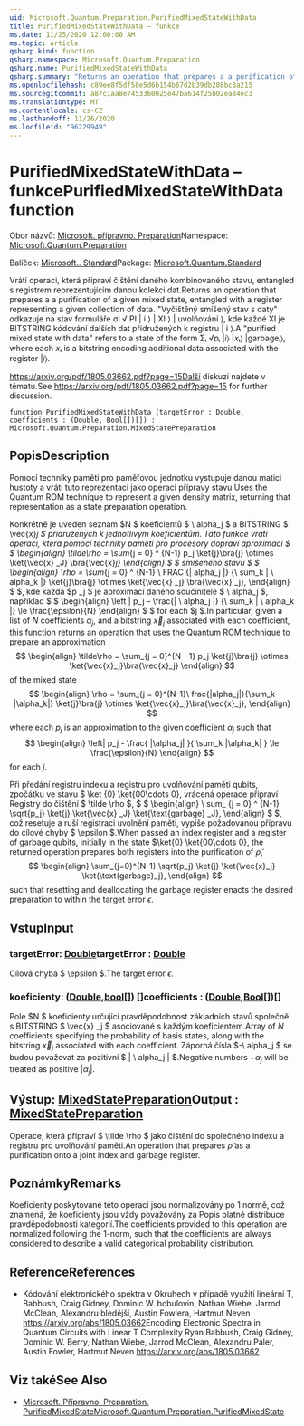 ```yaml
---
uid: Microsoft.Quantum.Preparation.PurifiedMixedStateWithData
title: PurifiedMixedStateWithData – funkce
ms.date: 11/25/2020 12:00:00 AM
ms.topic: article
qsharp.kind: function
qsharp.namespace: Microsoft.Quantum.Preparation
qsharp.name: PurifiedMixedStateWithData
qsharp.summary: "Returns an operation that prepares a a purification of a given mixed\rstate, entangled with a register representing a given collection of data.\rA \"purified mixed state with data\" refers to a state of the form Σᵢ √\U0001D45Dᵢ |\U0001D456⟩ |\U0001D465ᵢ⟩ |garbageᵢ⟩,\rwhere each \U0001D465ᵢ is a bitstring encoding additional data associated with the register |\U0001D456⟩.\r\rSee https://arxiv.org/pdf/1805.03662.pdf?page=15 for further discussion."
ms.openlocfilehash: c89ee8f5df58e5d6b154b67d2b39db208bc8a215
ms.sourcegitcommit: a87c1aa8e7453360025e47ba614f25b02ea84ec3
ms.translationtype: MT
ms.contentlocale: cs-CZ
ms.lasthandoff: 11/26/2020
ms.locfileid: "96229949"
---
```

# <a name="purifiedmixedstatewithdata-function"></a><span data-ttu-id="8a72a-102">PurifiedMixedStateWithData – funkce</span><span class="sxs-lookup"><span data-stu-id="8a72a-102">PurifiedMixedStateWithData function</span></span>

<span data-ttu-id="8a72a-103">Obor názvů: [Microsoft. přípravno. Preparation](xref:Microsoft.Quantum.Preparation)</span><span class="sxs-lookup"><span data-stu-id="8a72a-103">Namespace: [Microsoft.Quantum.Preparation](xref:Microsoft.Quantum.Preparation)</span></span>

<span data-ttu-id="8a72a-104">Balíček: [Microsoft.. Standard](https://nuget.org/packages/Microsoft.Quantum.Standard)</span><span class="sxs-lookup"><span data-stu-id="8a72a-104">Package: [Microsoft.Quantum.Standard](https://nuget.org/packages/Microsoft.Quantum.Standard)</span></span>


<span data-ttu-id="8a72a-105">Vrátí operaci, která připraví čištění daného kombinovaného stavu, entangled s registrem reprezentujícím danou kolekci dat.</span><span class="sxs-lookup"><span data-stu-id="8a72a-105">Returns an operation that prepares a a purification of a given mixed state, entangled with a register representing a given collection of data.</span></span>
<span data-ttu-id="8a72a-106">"Vyčištěný smíšený stav s daty" odkazuje na stav formuláře σi √ PI | i ⟩ | XI ⟩ | uvolňování ⟩, kde každé XI je BITSTRING kódování dalších dat přidružených k registru | i ⟩.</span><span class="sxs-lookup"><span data-stu-id="8a72a-106">A "purified mixed state with data" refers to a state of the form Σᵢ √𝑝ᵢ |𝑖⟩ |𝑥ᵢ⟩ |garbageᵢ⟩, where each 𝑥ᵢ is a bitstring encoding additional data associated with the register |𝑖⟩.</span></span>

<span data-ttu-id="8a72a-107"> https://arxiv.org/pdf/1805.03662.pdf?page=15Další diskuzi najdete v tématu.</span><span class="sxs-lookup"><span data-stu-id="8a72a-107">See https://arxiv.org/pdf/1805.03662.pdf?page=15 for further discussion.</span></span>

```qsharp
function PurifiedMixedStateWithData (targetError : Double, coefficients : (Double, Bool[])[]) : Microsoft.Quantum.Preparation.MixedStatePreparation
```


## <a name="description"></a><span data-ttu-id="8a72a-108">Popis</span><span class="sxs-lookup"><span data-stu-id="8a72a-108">Description</span></span>

<span data-ttu-id="8a72a-109">Pomocí techniky paměti pro paměťovou jednotku vystupuje danou matici hustoty a vrátí tuto reprezentaci jako operaci přípravy stavu.</span><span class="sxs-lookup"><span data-stu-id="8a72a-109">Uses the Quantum ROM technique to represent a given density matrix, returning that representation as a state preparation operation.</span></span>

<span data-ttu-id="8a72a-110">Konkrétně je uveden seznam $N $ koeficientů $ \ alpha_j $ a BITSTRING $ \vec{x}_j $ přidružených k jednotlivým koeficientům. Tato funkce vrátí operaci, která pomocí techniky paměti pro procesory dopraví aproximaci $ $ \begin{align} \tilde\rho = \sum_{j = 0} ^ {N-1} p_j \ket{j}\bra{j} \otimes \ket{\vec{x} _J} \bra{\vec{x}_j} \end{align} $ $ smíšeného stavu $ $ \begin{align} \rho = \sum_{j = 0} ^ {N-1} \ FRAC {| alpha_j |} {\ sum_k | \ alpha_k |} \ket{j}\bra{j} \otimes \ket{\vec{x} _j} \bra{\vec{x} _j}, \end{align} $ $, kde každá $p _j $ je aproximací daného součinitele $ \ alpha_j $, například $ $ \begin{align} \left | p_j – \frac{| \ alpha_j |} {\ sum_k | \ alpha_k |} \le \frac{\epsilon}{N} \end{align} $ $ for each $j $.</span><span class="sxs-lookup"><span data-stu-id="8a72a-110">In particular, given a list of $N$ coefficients $\alpha_j$, and a bitstring $\vec{x}_j$ associated with each coefficient, this function returns an operation that uses the Quantum ROM technique to prepare an approximation $$ \begin{align} \tilde\rho = \sum_{j = 0}^{N - 1} p_j \ket{j}\bra{j} \otimes \ket{\vec{x}_j}\bra{\vec{x}_j} \end{align} $$ of the mixed state $$ \begin{align} \rho = \sum_{j = 0}^{N-1}\ frac{|alpha_j|}{\sum_k |\alpha_k|} \ket{j}\bra{j} \otimes \ket{\vec{x}_j}\bra{\vec{x}_j}, \end{align} $$ where each $p_j$ is an approximation to the given coefficient $\alpha_j$ such that $$ \begin{align} \left| p_j - \frac{ |\alpha_j| }{ \sum_k |\alpha_k| } \le \frac{\epsilon}{N} \end{align} $$ for each $j$.</span></span>

<span data-ttu-id="8a72a-111">Při předání registru indexu a registru pro uvolňování paměti qubits, zpočátku ve stavu $ \ket {0} \ket{00\cdots 0}, vrácená operace připraví Registry do čištění $ \tilde \rho $, $ $ \begin{align} \ sum_ {j = 0} ^ {N-1} \sqrt{p_j} \ket{j} \ket{\vec{x} _J} \ket{\text{garbage} _J}, \end{align} $ $, což resetuje a ruší registraci uvolnění paměti, vypíše požadovanou přípravu do cílové chyby $ \epsilon $.</span><span class="sxs-lookup"><span data-stu-id="8a72a-111">When passed an index register and a register of garbage qubits, initially in the state $\ket{0} \ket{00\cdots 0}, the returned operation prepares both registers into the purification of $\tilde \rho$, $$ \begin{align} \sum_{j=0}^{N-1} \sqrt{p_j} \ket{j} \ket{\vec{x}_j} \ket{\text{garbage}_j}, \end{align} $$ such that resetting and deallocating the garbage register enacts the desired preparation to within the target error $\epsilon$.</span></span>

## <a name="input"></a><span data-ttu-id="8a72a-112">Vstup</span><span class="sxs-lookup"><span data-stu-id="8a72a-112">Input</span></span>

### <a name="targeterror--double"></a><span data-ttu-id="8a72a-113">targetError: [Double](xref:microsoft.quantum.lang-ref.double)</span><span class="sxs-lookup"><span data-stu-id="8a72a-113">targetError : [Double](xref:microsoft.quantum.lang-ref.double)</span></span>

<span data-ttu-id="8a72a-114">Cílová chyba $ \epsilon $.</span><span class="sxs-lookup"><span data-stu-id="8a72a-114">The target error $\epsilon$.</span></span>


### <a name="coefficients--doublebool"></a><span data-ttu-id="8a72a-115">koeficienty: ([Double](xref:microsoft.quantum.lang-ref.double),[bool](xref:microsoft.quantum.lang-ref.bool)[]) []</span><span class="sxs-lookup"><span data-stu-id="8a72a-115">coefficients : ([Double](xref:microsoft.quantum.lang-ref.double),[Bool](xref:microsoft.quantum.lang-ref.bool)[])[]</span></span>

<span data-ttu-id="8a72a-116">Pole $N $ koeficienty určující pravděpodobnost základních stavů společně s BITSTRING $ \vec{x} _j $ asociované s každým koeficientem.</span><span class="sxs-lookup"><span data-stu-id="8a72a-116">Array of $N$ coefficients specifying the probability of basis states, along with the bitstring $\vec{x}_j$ associated with each coefficient.</span></span>
<span data-ttu-id="8a72a-117">Záporná čísla $-\ alpha_j $ se budou považovat za pozitivní $ | \ alpha_j | $.</span><span class="sxs-lookup"><span data-stu-id="8a72a-117">Negative numbers $-\alpha_j$ will be treated as positive $|\alpha_j|$.</span></span>



## <a name="output--mixedstatepreparation"></a><span data-ttu-id="8a72a-118">Výstup: [MixedStatePreparation](xref:Microsoft.Quantum.Preparation.MixedStatePreparation)</span><span class="sxs-lookup"><span data-stu-id="8a72a-118">Output : [MixedStatePreparation](xref:Microsoft.Quantum.Preparation.MixedStatePreparation)</span></span>

<span data-ttu-id="8a72a-119">Operace, která připraví $ \tilde \rho $ jako čištění do společného indexu a registru pro uvolňování paměti.</span><span class="sxs-lookup"><span data-stu-id="8a72a-119">An operation that prepares $\tilde \rho$ as a purification onto a joint index and garbage register.</span></span>

## <a name="remarks"></a><span data-ttu-id="8a72a-120">Poznámky</span><span class="sxs-lookup"><span data-stu-id="8a72a-120">Remarks</span></span>

<span data-ttu-id="8a72a-121">Koeficienty poskytované této operaci jsou normalizovány po 1 normě, což znamená, že koeficienty jsou vždy považovány za Popis platné distribuce pravděpodobnosti kategorií.</span><span class="sxs-lookup"><span data-stu-id="8a72a-121">The coefficients provided to this operation are normalized following the 1-norm, such that the coefficients are always considered to describe a valid categorical probability distribution.</span></span>

## <a name="references"></a><span data-ttu-id="8a72a-122">Reference</span><span class="sxs-lookup"><span data-stu-id="8a72a-122">References</span></span>

- <span data-ttu-id="8a72a-123">Kódování elektronického spektra v Okruhech v případě využití lineární T, Babbush, Craig Gidney, Dominic W. bobulovin, Nathan Wiebe, Jarrod McClean, Alexandru bledější, Austin Fowlera, Hartmut Neven https://arxiv.org/abs/1805.03662</span><span class="sxs-lookup"><span data-stu-id="8a72a-123">Encoding Electronic Spectra in Quantum Circuits with Linear T Complexity Ryan Babbush, Craig Gidney, Dominic W. Berry, Nathan Wiebe, Jarrod McClean, Alexandru Paler, Austin Fowler, Hartmut Neven https://arxiv.org/abs/1805.03662</span></span>

## <a name="see-also"></a><span data-ttu-id="8a72a-124">Viz také</span><span class="sxs-lookup"><span data-stu-id="8a72a-124">See Also</span></span>

- [<span data-ttu-id="8a72a-125">Microsoft. Přípravno. Preparation. PurifiedMixedState</span><span class="sxs-lookup"><span data-stu-id="8a72a-125">Microsoft.Quantum.Preparation.PurifiedMixedState</span></span>](xref:Microsoft.Quantum.Preparation.PurifiedMixedState)
